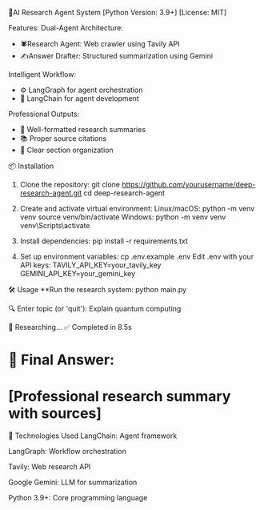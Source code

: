 🚀AI Research Agent System
[Python Version: 3.9+] [License: MIT]

Features:
Dual-Agent Architecture:
 - 🕷️Research Agent: Web crawler using Tavily API
 - ✍️Answer Drafter: Structured summarization using Gemini

Intelligent Workflow:
 - ⚙️ LangGraph for agent orchestration
 - 🔗 LangChain for agent development

Professional Outputs:
 - 📝 Well-formatted research summaries
 - 📚 Proper source citations
 - 🧾 Clear section organization




📦 Installation
1. Clone the repository:
 git clone https://github.com/yourusername/deep-research-agent.git
 cd deep-research-agent

2. Create and activate virtual environment:
 Linux/macOS:
 python -m venv venv
 source venv/bin/activate
 Windows:
 python -m venv venv
 venv\Scripts\activate

3. Install dependencies:
 pip install -r requirements.txt

4. Set up environment variables:
 cp .env.example .env
 Edit .env with your API keys:
 TAVILY_API_KEY=your_tavily_key
 GEMINI_API_KEY=your_gemini_key


🛠️ Usage
**Run the research system:
 python main.py
 
🔍 Enter topic (or 'quit'): Explain quantum computing

🧠 Researching...
✅ Completed in 8.5s

📝 Final Answer:
==================================================
[Professional research summary with sources]
==================================================

🔧 Technologies Used
LangChain: Agent framework

LangGraph: Workflow orchestration

Tavily: Web research API

Google Gemini: LLM for summarization

Python 3.9+: Core programming language
